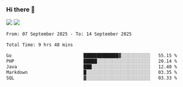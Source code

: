 ### Hi there 👋️

![](https://komarev.com/ghpvc/?username=Loner1024)
![](https://hit.yhype.me/github/profile?account_id=20189164)

<!--START_SECTION:waka-->

```txt
From: 07 September 2025 - To: 14 September 2025

Total Time: 9 hrs 48 mins

Go                           █████████████▓░░░░░░░░░░░   55.15 %
PHP                          █████░░░░░░░░░░░░░░░░░░░░   20.14 %
Java                         ███░░░░░░░░░░░░░░░░░░░░░░   12.40 %
Markdown                     █░░░░░░░░░░░░░░░░░░░░░░░░   03.35 %
SQL                          ▓░░░░░░░░░░░░░░░░░░░░░░░░   03.33 %
```

<!--END_SECTION:waka-->



